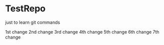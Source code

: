 # TestRepo
just to learn git commands

1st change
2nd change
3rd change
4th change
5th change
6th change
7th change